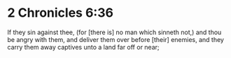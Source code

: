 # 2 Chronicles 6:36

If they sin against thee, (for [there is] no man which sinneth not,) and thou be angry with them, and deliver them over before [their] enemies, and they carry them away captives unto a land far off or near;